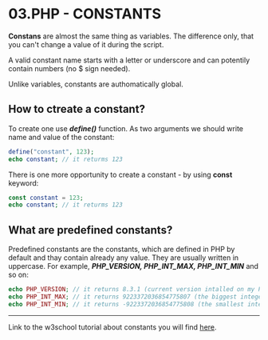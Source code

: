 # 03.PHP - CONSTANTS


**Constans** are almost the same thing as variables. The difference only, that you can't change a value of it during the script.

A valid constant name starts with a letter or underscore and can potentily contain numbers (no $ sign needed).

Unlike variables, constants are authomatically global.


## How to ctreate a constant?

To create one use ***define()*** function. As two arguments we should write name and value of the constant:
```php
define("constant", 123);
echo constant; // it returms 123
```

There is one more opportunity to create a constant - by using **const** keyword:
```php
const constant = 123;
echo constant; // it returms 123
```


## What are predefined constants?

Predefined constants are the constants, which are defined in PHP by default and thay contain already any value. They are usually written in uppercase. For example, ***PHP_VERSION, PHP_INT_MAX, PHP_INT_MIN*** and so on:

```php
echo PHP_VERSION; // it returns 8.3.1 (current version intalled on my PC)
echo PHP_INT_MAX; // it returns 9223372036854775807 (the biggest integer available)
echo PHP_INT_MIN; // it returns -9223372036854775808 (the smallest integer available)
```

___
Link to the w3school tutorial about constants you will find <a href="https://www.w3schools.com/php/php_constants.asp">here</a>.






